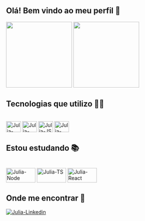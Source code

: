 ## Olá! Bem vindo ao meu perfil 👋 

<div>
  <img height="180em" src="https://github-readme-stats.vercel.app/api?username=juliasanchez25&show_icons=true&theme=dark&include_all_commits=true&count_private=true"/>
  <img height="180em" src="https://github-readme-stats.vercel.app/api/top-langs/?username=juliasanchez25&layout=compact&langs_count=16&theme=dark"/>
<div>

## Tecnologias que utilizo 🐱‍💻 

<div style="display: inline_block"><br>
  <img align="center" alt="Julia-HTML" height="30" width="40" src="https://cdn.jsdelivr.net/gh/devicons/devicon/icons/html5/html5-original.svg" />
  <img align="center" alt="Julia-CSS" height="30" width="40" src="https://cdn.jsdelivr.net/gh/devicons/devicon/icons/css3/css3-original.svg" />
  <img align="center" alt="Julia-JS" height="30" width="40" src="https://cdn.jsdelivr.net/gh/devicons/devicon/icons/javascript/javascript-original.svg" />
  <img align="center" alt="Julia-NG" height="30" width="40" src="https://cdn.jsdelivr.net/gh/devicons/devicon/icons/angularjs/angularjs-plain.svg" />
</div>
  
## Estou estudando 📚
  
<div style="display: inline_block"><br>
  <img align="center" alt="Julia-Node" height="40" width="80" src="https://cdn.jsdelivr.net/gh/devicons/devicon/icons/nodejs/nodejs-original.svg" />
  <img align="center" alt="Julia-TS" height="40" width="80" src="https://cdn.jsdelivr.net/gh/devicons/devicon/icons/nodejs/nodejs-original-wordmark.svg" />
  <img align="center" alt="Julia-React" height="40" width="80" src="https://cdn.jsdelivr.net/gh/devicons/devicon/icons/react/react-original.svg" />
</div>

## Onde me encontrar 🚀

<div>
  <a href="https://www.linkedin.com/in/julia-sanchez-595235218/" target="_blank">
  <img align="center" alt="Julia-Linkedin" src="https://img.shields.io/badge/LinkedIn-0077B5?style=for-the-badge&logo=linkedin&logoColor=white" />
</div>
